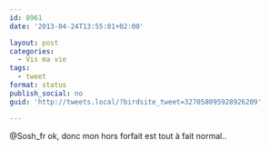 ```yaml
---
id: 8961
date: '2013-04-24T13:55:01+02:00'

layout: post
categories:
  - Vis ma vie
tags:
  - tweet
format: status
publish_social: no
guid: 'http://tweets.local/?birdsite_tweet=327058095928926209'

---
```


@Sosh\_fr ok, donc mon hors forfait est tout à fait normal..